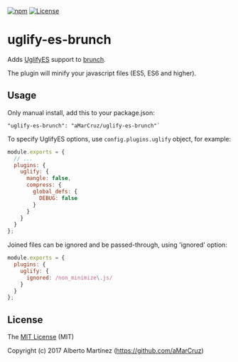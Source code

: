 [![npm][npm-image]][npm-url]
[![License][license-image]][license-url]

# uglify-es-brunch

Adds [UglifyES](https://github.com/mishoo/UglifyJS2/tree/harmony) support to
[brunch](http://brunch.io).

The plugin will minify your javascript files (ES5, ES6 and higher).

## Usage

Only manual install, add this to your package.json:

```
"uglify-es-brunch": "aMarCruz/uglify-es-brunch"`
```

To specify UglifyES options, use `config.plugins.uglify` object, for example:

```js
module.exports = {
  // ...
  plugins: {
    uglify: {
      mangle: false,
      compress: {
        global_defs: {
          DEBUG: false
        }
      }
    }
  }
};
```

Joined files can be ignored and be passed-through, using 'ignored' option:

```js
module.exports = {
  plugins: {
    uglify: {
      ignored: /non_minimize\.js/
    }
  }
};
```

## License

The [MIT License](LICENCE) (MIT)

Copyright (c) 2017 Alberto Martínez (https://github.com/aMarCruz)

[npm-image]:      https://img.shields.io/npm/v/uglify-es-brunch.svg
[npm-url]:        https://www.npmjs.com/package/uglify-es-brunch
[license-image]:  https://img.shields.io/npm/l/express.svg
[license-url]:    https://github.com/aMarCruz/uglify-es-brunch/blob/master/LICENSE
